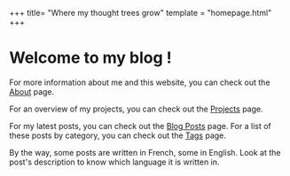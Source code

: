 +++
title= "Where my thought trees grow"
template = "homepage.html"
+++

# Welcome to my blog !

For more information about me and this website, you can check out the [About](/about) page.

For an overview of my projects, you can check out the [Projects](/projects) page.

For my latest posts, you can check out the [Blog Posts](/posts) page. For a list of these posts by category, you can check out the [Tags](/tags) page.

By the way, some posts are written in French, some in English. Look at the post's description to know which language it is written in.

